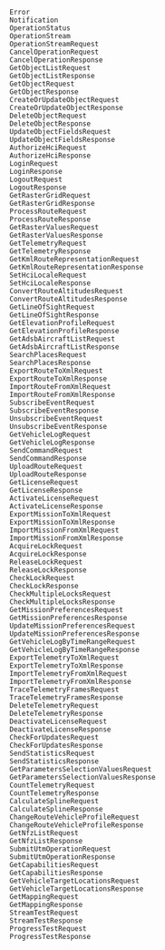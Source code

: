 `Error`<br>
`Notification`<br>
`OperationStatus`<br>
`OperationStream`<br>
`OperationStreamRequest`<br>
`CancelOperationRequest`<br>
`CancelOperationResponse`<br>
`GetObjectListRequest`<br>
`GetObjectListResponse`<br>
`GetObjectRequest`<br>
`GetObjectResponse`<br>
`CreateOrUpdateObjectRequest`<br>
`CreateOrUpdateObjectResponse`<br>
`DeleteObjectRequest`<br>
`DeleteObjectResponse`<br>
`UpdateObjectFieldsRequest`<br>
`UpdateObjectFieldsResponse`<br>
`AuthorizeHciRequest`<br>
`AuthorizeHciResponse`<br>
`LoginRequest`<br>
`LoginResponse`<br>
`LogoutRequest`<br>
`LogoutResponse`<br>
`GetRasterGridRequest`<br>
`GetRasterGridResponse`<br>
`ProcessRouteRequest`<br>
`ProcessRouteResponse`<br>
`GetRasterValuesRequest`<br>
`GetRasterValuesResponse`<br>
`GetTelemetryRequest`<br>
`GetTelemetryResponse`<br>
`GetKmlRouteRepresentationRequest`<br>
`GetKmlRouteRepresentationResponse`<br>
`SetHciLocaleRequest`<br>
`SetHciLocaleResponse`<br>
`ConvertRouteAltitudesRequest`<br>
`ConvertRouteAltitudesResponse`<br>
`GetLineOfSightRequest`<br>
`GetLineOfSightResponse`<br>
`GetElevationProfileRequest`<br>
`GetElevationProfileResponse`<br>
`GetAdsbAircraftListRequest`<br>
`GetAdsbAircraftListResponse`<br>
`SearchPlacesRequest`<br>
`SearchPlacesResponse`<br>
`ExportRouteToXmlRequest`<br>
`ExportRouteToXmlResponse`<br>
`ImportRouteFromXmlRequest`<br>
`ImportRouteFromXmlResponse`<br>
`SubscribeEventRequest`<br>
`SubscribeEventResponse`<br>
`UnsubscribeEventRequest`<br>
`UnsubscribeEventResponse`<br>
`GetVehicleLogRequest`<br>
`GetVehicleLogResponse`<br>
`SendCommandRequest`<br>
`SendCommandResponse`<br>
`UploadRouteRequest`<br>
`UploadRouteResponse`<br>
`GetLicenseRequest`<br>
`GetLicenseResponse`<br>
`ActivateLicenseRequest`<br>
`ActivateLicenseResponse`<br>
`ExportMissionToXmlRequest`<br>
`ExportMissionToXmlResponse`<br>
`ImportMissionFromXmlRequest`<br>
`ImportMissionFromXmlResponse`<br>
`AcquireLockRequest`<br>
`AcquireLockResponse`<br>
`ReleaseLockRequest`<br>
`ReleaseLockResponse`<br>
`CheckLockRequest`<br>
`CheckLockResponse`<br>
`CheckMultipleLocksRequest`<br>
`CheckMultipleLocksResponse`<br>
`GetMissionPreferencesRequest`<br>
`GetMissionPreferencesResponse`<br>
`UpdateMissionPreferencesRequest`<br>
`UpdateMissionPreferencesResponse`<br>
`GetVehicleLogByTimeRangeRequest`<br>
`GetVehicleLogByTimeRangeResponse`<br>
`ExportTelemetryToXmlRequest`<br>
`ExportTelemetryToXmlResponse`<br>
`ImportTelemetryFromXmlRequest`<br>
`ImportTelemetryFromXmlResponse`<br>
`TraceTelemetryFramesRequest`<br>
`TraceTelemetryFramesResponse`<br>
`DeleteTelemetryRequest`<br>
`DeleteTelemetryResponse`<br>
`DeactivateLicenseRequest`<br>
`DeactivateLicenseResponse`<br>
`CheckForUpdatesRequest`<br>
`CheckForUpdatesResponse`<br>
`SendStatisticsRequest`<br>
`SendStatisticsResponse`<br>
`GetParametersSelectionValuesRequest`<br>
`GetParametersSelectionValuesResponse`<br>
`CountTelemetryRequest`<br>
`CountTelemetryResponse`<br>
`CalculateSplineRequest`<br>
`CalculateSplineResponse`<br>
`ChangeRouteVehicleProfileRequest`<br>
`ChangeRouteVehicleProfileResponse`<br>
`GetNfzListRequest`<br>
`GetNfzListResponse`<br>
`SubmitUtmOperationRequest`<br>
`SubmitUtmOperationResponse`<br>
`GetCapabilitiesRequest`<br>
`GetCapabilitiesResponse`<br>
`GetVehicleTargetLocationsRequest`<br>
`GetVehicleTargetLocationsResponse`<br>
`GetMappingRequest`<br>
`GetMappingResponse`<br>
`StreamTestRequest`<br>
`StreamTestResponse`<br>
`ProgressTestRequest`<br>
`ProgressTestResponse`